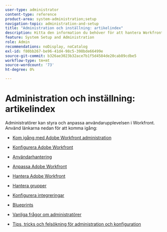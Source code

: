 ```yaml
---
user-type: administrator
content-type: reference
product-area: system-administration;setup
navigation-topic: administration-and-setup
title: "Administration och inställning: artikelindex"
description: Hitta den information du behöver för att hantera Workfront-systemet.
feature: System Setup and Administration
role: Admin
recommendations: noDisplay, noCatalog
exl-id: f80bb267-be96-41d4-98c5-398bde66499e
source-git-commit: b326ae3023b32ace7b1f5d4584de20cab89cdbe5
workflow-type: tm+mt
source-wordcount: '73'
ht-degree: 0%

---
```


# Administration och inställning: artikelindex

Administratörer kan styra och anpassa användarupplevelsen i Workfront. Använd länkarna nedan för att komma igång:

* [Kom igång med Adobe Workfront administration](../administration-and-setup/get-started-wf-administration/get-started-with-wf-administration.md)
  <!--
  <li data-mc-conditions="QuicksilverOrClassic.Draft mode"><a href="../administration-and-setup/adobe-admin-console/wf-admin-in-admin-console.md" class="MCXref xref" xrefformat="{para}">Workfront administration in the Adobe Admin Console</a> </li>
  -->

* [Konfigurera Adobe Workfront](../administration-and-setup/set-up-workfront/set-up-workfront.md)
* [Användarhantering](../administration-and-setup/add-users/add-users.md)
* [Anpassa Adobe Workfront](../administration-and-setup/customize-workfront/customize-workfront.md)
* [Hantera Adobe Workfront](../administration-and-setup/manage-workfront/manage-workfront.md)
* [Hantera grupper](../administration-and-setup/manage-groups/manage-groups.md)
* [Konfigurera integreringar](../administration-and-setup/configure-integrations/workfront-integrations.md)
* [Blueprints](../administration-and-setup/blueprints/blueprints.md)
* [Vanliga frågor om administratörer](../administration-and-setup/administrator-faqs/adminstrator-faqs.md)
* [Tips, tricks och felsökning för administration och konfiguration](../administration-and-setup/tips-tricks-and-troubleshooting/ttt-admin-setup.md)
